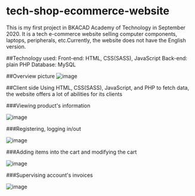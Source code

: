 # tech-shop-ecommerce-website
This is my first project in BKACAD Academy of Technology in September 2020. It is a tech e-commerce website selling computer components, laptops,  peripherals, etc.Currently, the website does not have the English version.

##Technology used:
  Front-end: HTML, CSS(SASS), JavaScript
  Back-end: plain PHP 
  Database: MySQL
  
 ##Overview picture
![image](https://user-images.githubusercontent.com/61381778/112108978-89c29580-8be3-11eb-9ea1-a2c93402fda0.png)
 
 
##Client side
Using HTML, CSS(SASS), JavaScript, and PHP to fetch data, the website offers a lot of abilities for its clients

###Viewing product's information

![image](https://user-images.githubusercontent.com/61381778/112109317-fb9adf00-8be3-11eb-8ebd-c48b979ca04f.png)

###Registering, logging in/out

![image](https://user-images.githubusercontent.com/61381778/112109464-313fc800-8be4-11eb-86be-0a4076e3ed86.png)

###Adding items into the cart and modifying the cart

![image](https://user-images.githubusercontent.com/61381778/112109758-867bd980-8be4-11eb-9dfc-99ed12e6af60.png)

###Supervising account's invoices

![image](https://user-images.githubusercontent.com/61381778/112109836-a7442f00-8be4-11eb-96fa-37d60b2a404d.png)

